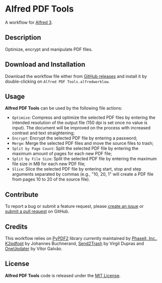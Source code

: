# Alfred PDF Tools

A workflow for [Alfred 3][1].  

## Description

Optimize, encrypt and manipulate PDF files.

## Download and Installation

Download the workflow file either from [GitHub releases][2] and install it by double-clicking on `Alfred PDF Tools.alfredworklow`.

## Usage

**Alfred PDF Tools** can be used by the following file actions:

* `Optimize`: Compress and optimize the selected PDF files by entering the intended resolution of the output file (150 dpi is set once no value is input). The document will be improved on the process with increased contrast and text straightening;
* `Encrypt`: Encrypt the selected PDF file by entering a password;
* `Merge`: Merge the selected PDF files and move the source files to trash;
* `Split by Page Count`: Split the selected PDF file by entering the maximum amount of pages for each new PDF file;
* `Split by File Size`: Split the selected PDF file by entering the maximum file size in MB for each new PDF file;
* `Slice`:  Slice the selected PDF file by entering start, stop and step arguments separated by commas (e.g., "10, 20, 1" will create a PDF file from pages 10 to 20 of the source file).

## Contribute

To report a bug or submit a feature request, please [create an issue][3] or [submit a pull request][4] on GitHub.

## Credits

This workflow relies on [PyPDF2][5] library currently maintained by [Phaseit, Inc.][6], [K2pdfopt][7] by Johannes Buchnerand, [Send2Trash][8] by Virgil Dupras and [OneUpdater][9] by Vítor Galvão.

## License

**Alfred PDF Tools** code is released under the [MIT License][10].

[1]:http://www.alfredapp.com/
[2]:https://github.com/xilopaint/alfred-pdf-tools/releases/latest
[3]:https://github.com/xilopaint/alfred-pdf-tools/issues
[4]:https://github.com/xilopaint/alfred-pdf-tools/pulls
[5]:https://github.com/mstamy2/PyPDF2
[6]:http://phaseit.net
[7]:http://www.willus.com/k2pdfopt/
[8]:https://github.com/hsoft/send2trash
[9]:https://github.com/vitorgalvao/alfred-workflows/tree/master/OneUpdater
[10]:https://opensource.org/licenses/MIT